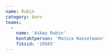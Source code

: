 ```yaml
---
name: Rubin
category: barn
teams:
  -
    name: 'Askøy Rubin'
    kontaktperson: 'Monica Hanselmann'
    fiksid: '19565'
---
```

